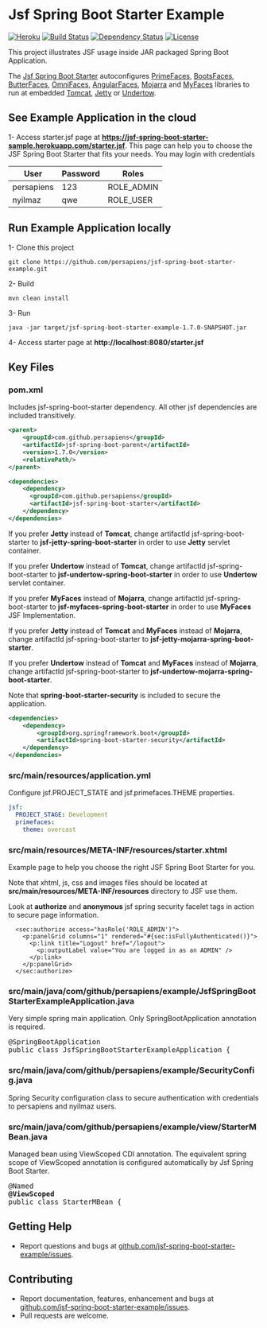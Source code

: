 Jsf Spring Boot Starter Example
=====
[![Heroku](http://heroku-badge.herokuapp.com/?app=heroku-badge)](https://jsf-spring-boot-starter-sample.herokuapp.com/starter.jsf)
[![Build Status](https://travis-ci.org/persapiens/jsf-spring-boot-starter-example.svg?branch=master)](https://travis-ci.org/persapiens/jsf-spring-boot-starter-example)
[![Dependency Status](https://www.versioneye.com/user/projects/573c95eace8d0e004130bd98/badge.svg?style=flat)](https://www.versioneye.com/user/projects/573c95eace8d0e004130bd98)
[![License](http://img.shields.io/:license-apache-blue.svg)](http://www.apache.org/licenses/LICENSE-2.0.html)

This project illustrates JSF usage inside JAR packaged Spring Boot Application.

The [Jsf Spring Boot Starter](https://github.com/persapiens/jsf-spring-boot-starter) autoconfigures [PrimeFaces](http://primefaces.org/), [BootsFaces](http://bootsfaces.net/), [ButterFaces](http://butterfaces.org), [OmniFaces](http://omnifaces.org/), [AngularFaces](http://angularfaces.com/), [Mojarra](https://javaserverfaces.java.net/) and [MyFaces](http://myfaces.apache.org) libraries to run at embedded [Tomcat](http://tomcat.apache.org/), [Jetty](http://www.eclipse.org/jetty) or [Undertow](http://undertow.io/).

## See Example Application in the cloud

1- Access starter.jsf page at **https://jsf-spring-boot-starter-sample.herokuapp.com/starter.jsf**. This page can help you to choose the JSF Spring Boot Starter that fits your needs. You may login with credentials

User | Password | Roles
-----| -------- | -----
persapiens | 123 | ROLE_ADMIN
nyilmaz | qwe | ROLE_USER

## Run Example Application locally

1- Clone this project
```Shell
git clone https://github.com/persapiens/jsf-spring-boot-starter-example.git
```

2- Build
```Shell
mvn clean install
```

3- Run
```Shell
java -jar target/jsf-spring-boot-starter-example-1.7.0-SNAPSHOT.jar
```

4- Access starter page at **http://localhost:8080/starter.jsf**

## Key Files

### pom.xml

Includes jsf-spring-boot-starter dependency. All other jsf dependencies are included transitively.

```xml
<parent>
    <groupId>com.github.persapiens</groupId>
    <artifactId>jsf-spring-boot-parent</artifactId>
    <version>1.7.0</version>
    <relativePath/>
</parent>

<dependencies>
    <dependency>
      <groupId>com.github.persapiens</groupId>
      <artifactId>jsf-spring-boot-starter</artifactId>
    </dependency>
</dependencies>
```

If you prefer **Jetty** instead of **Tomcat**, change artifactId jsf-spring-boot-starter to **jsf-jetty-spring-boot-starter** in order to use **Jetty** servlet container. 

If you prefer **Undertow** instead of **Tomcat**, change artifactId jsf-spring-boot-starter to **jsf-undertow-spring-boot-starter** in order to use **Undertow** servlet container. 

If you prefer **MyFaces** instead of **Mojarra**, change artifactId jsf-spring-boot-starter to **jsf-myfaces-spring-boot-starter** in order to use **MyFaces** JSF Implementation. 

If you prefer **Jetty** instead of **Tomcat** and **MyFaces** instead of **Mojarra**, change artifactId jsf-spring-boot-starter to **jsf-jetty-mojarra-spring-boot-starter**. 

If you prefer **Undertow** instead of **Tomcat** and **MyFaces** instead of **Mojarra**, change artifactId jsf-spring-boot-starter to **jsf-undertow-mojarra-spring-boot-starter**. 

Note that **spring-boot-starter-security** is included to secure the application.

```xml
<dependencies>
    <dependency>
        <groupId>org.springframework.boot</groupId>
        <artifactId>spring-boot-starter-security</artifactId>
    </dependency>
</dependencies>
```

### src/main/resources/application.yml

Configure jsf.PROJECT_STATE and jsf.primefaces.THEME properties.

```yml
jsf:
  PROJECT_STAGE: Development
  primefaces: 
    theme: overcast
```

### src/main/resources/META-INF/resources/starter.xhtml

Example page to help you choose the right JSF Spring Boot Starter for you. 

Note that xhtml, js, css and images files should be located at **src/main/resources/META-INF/resources** directory to JSF use them.

Look at **authorize** and **anonymous** jsf spring security facelet tags in action to secure page information.

```xhtml
  <sec:authorize access="hasRole('ROLE_ADMIN')">
    <p:panelGrid columns="1" rendered="#{sec:isFullyAuthenticated()}">
      <p:link title="Logout" href="/logout">
        <p:outputLabel value="You are logged in as an ADMIN" />
      </p:link>
    </p:panelGrid>
  </sec:authorize>
```

### src/main/java/com/github/persapiens/example/JsfSpringBootStarterExampleApplication.java

Very simple spring main application. Only SpringBootApplication annotation is required.

<pre>
@SpringBootApplication
public class JsfSpringBootStarterExampleApplication {
</pre>

### src/main/java/com/github/persapiens/example/SecurityConfig.java

Spring Security configuration class to secure authentication with credentials to persapiens and nyilmaz users.

### src/main/java/com/github/persapiens/example/view/StarterMBean.java

Managed bean using ViewScoped CDI annotation. The equivalent spring scope of ViewScoped annotation is configured automatically by Jsf Spring Boot Starter.

<pre>
@Named
<b>@ViewScoped</b>
public class StarterMBean {
</pre>

## Getting Help

* Report questions and bugs at [github.com/jsf-spring-boot-starter-example/issues](https://github.com/persapiens/jsf-spring-boot-starter-example/issues).

## Contributing

* Report documentation, features, enhancement and bugs at [github.com/jsf-spring-boot-starter-example/issues](https://github.com/persapiens/jsf-spring-boot-starter-example/issues).
* Pull requests are welcome.
